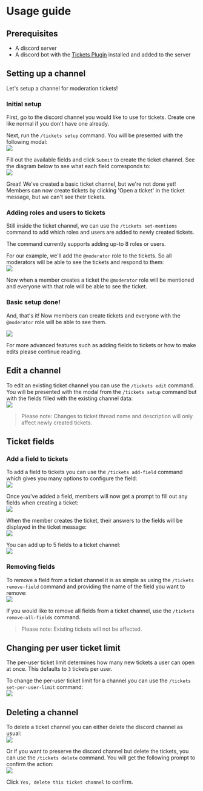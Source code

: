 # Usage guide

## Prerequisites

- A discord server
- A discord bot with the [Tickets Plugin](../README.md) installed and added to the server

## Setting up a channel

Let's setup a channel for moderation tickets!

### Initial setup

First, go to the discord channel you would like to use for tickets. Create one like normal if you don't have one already.

Next, run the `/tickets setup` command. You will be presented with the following modal:  
![](./images/setup-modal-empty.png)

Fill out the available fields and click `Submit` to create the ticket channel. See the diagram below to see what each field corresponds to:  
![](./images/setup-modal-diagram.png)

>

Great! We've created a basic ticket channel, but we're not done yet! Members can now create tickets by clicking 'Open a ticket' in the ticket message, but we can't see their tickets.

### Adding roles and users to tickets

Still inside the ticket channel, we can use the `/tickets set-mentions` command to add which roles and users are added to newly created tickets.

The command currently supports adding up-to 8 roles or users.

For our example, we'll add the `@moderator` role to the tickets. So all moderators will be able to see the tickets and respond to them:  
![](./images//set-mentions-command.png)

Now when a member creates a ticket the `@moderator` role will be mentioned and everyone with that role will be able to see the ticket.

### Basic setup done!

And, that's it! Now members can create tickets and everyone with the `@moderator` role will be able to see them.

![](./images/basic-ticket-example.png)

For more advanced features such as adding fields to tickets or how to make edits please continue reading.

## Edit a channel

To edit an existing ticket channel you can use the `/tickets edit` command. You will be presented with the modal from the `/tickets setup` command but with the fields filled with the existing channel data:  
![](./images/edit-modal.png)

> Please note: Changes to ticket thread name and description will only affect newly created tickets.

## Ticket fields

### Add a field to tickets

To add a field to tickets you can use the `/tickets add-field` command which gives you many options to configure the field:  
![](./images/add-field-command.png)

Once you've added a field, members will now get a prompt to fill out any fields when creating a ticket:  
![](./images/ticket-modal-one-field.png)

When the member creates the ticket, their answers to the fields will be displayed in the ticket message:  
![](./images/ticket-with-field-example.png)

You can add up to 5 fields to a ticket channel:  
![](./images/ticket-modal-many-fields.png)

### Removing fields

To remove a field from a ticket channel it is as simple as using the `/tickets remove-field` command and providing the name of the field you want to remove:  
![](./images/remove-field-command.png)

If you would like to remove all fields from a ticket channel, use the `/tickets remove-all-fields` command.

> Please note: Existing tickets will not be affected.

## Changing per user ticket limit

The per-user ticket limit determines how many new tickets a user can open at once. This defaults to `3` tickets per user.

To change the per-user ticket limit for a channel you can use the `/tickets set-per-user-limit` command:  
![](./images/per-user-limit-command.png)

## Deleting a channel

To delete a ticket channel you can either delete the discord channel as usual:  
![](./images/delete-discord-channel.png)

Or if you want to preserve the discord channel but delete the tickets, you can use the `/tickets delete` command. You will get the following prompt to confirm the action:  
![](./images/delete-channel-confirmation.png)

Click `Yes, delete this ticket channel` to confirm.
